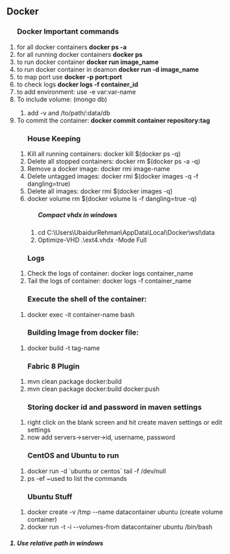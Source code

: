 <h2>Docker</h2>

<ol>
    <h3>Docker Important commands</h3>
    <li>for all docker containers <strong>docker ps -a</strong></li>
    <li>for all running docker containers <strong>docker ps</strong></li>
    <li>to run docker container <strong>docker run image_name</strong></li>
    <li>to run docker container in deamon <strong>docker run -d image_name</strong></li>
    <li>to map port use <strong>docker -p port:port</strong></li>
    <li>to check logs <strong>docker logs -f container_id</strong></li>
    <li>to add environment: use -e var:var-name</li>
    <li>To include volume: (mongo db)</li>
    <ol>
        <li>add -v and /to/path/:data/db</li>
    </ol>
    <li>To commit the container: <strong>docker commit container repository:tag</strong></li>
    <ol>
        <h3>House Keeping</h3>
        <li>Kill all running containers: docker kill $(docker ps -q)</li>
        <li>Delete all stopped containers: docker rm $(docker ps -a -q)</li>
        <li>Remove a docker image: docker rmi image-name</li>
        <li>Delete untagged images: docker rmi $(docker images -q -f dangling=true)</li>
        <li>Delete all images: docker rmi $(docker images -q)</li>
        <li>docker volume rm $(docker volume ls -f dangling=true -q)</li>
        <ol>
            <h5>Compact vhdx in windows</h5>
            <li>cd C:\Users\UbaidurRehman\AppData\Local\Docker\wsl\data</li>
            <li>Optimize-VHD .\ext4.vhdx -Mode Full</li>
        </ol>
    </ol>
    <ol>
        <h3>Logs</h3>
        <li>Check the logs of container: docker logs container_name</li>
        <li>Tail the logs of container: docker logs -f container_name</li>
    </ol>
    <ol>
        <h3>Execute the shell of the container:</h3>
        <li>docker exec -it container-name bash</li>
    </ol>
    <ol>
        <h3>Building Image from docker file: </h3>
        <li>docker build -t tag-name</li>
    </ol>
    <ol>
        <h3>Fabric 8 Plugin</h3>
        <li>mvn clean package docker:build</li>
        <li>mvn clean package docker:build docker:push</li>
    </ol>
    <ol>
        <h3>Storing docker id and password in maven settings</h3>
        <li>right click on the blank screen and hit create maven settings or edit settings</li>
        <li>now add servers->server->id, username, password</li>
    </ol>
    <ol>
        <h3>CentOS and Ubuntu to run</h3>
        <li>docker run -d `ubuntu or centos` tail -f /dev/null</li>
        <li>ps -ef ~used to list the commands</li>
    </ol>
    <ol>
        <h3>Ubuntu Stuff</h3>
        <li>docker create -v /tmp --name datacontainer ubuntu (create volume container)</li>
        <li>docker run -t -i --volumes-from datacontainer ubuntu /bin/bash</li>
    </ol>

</ol>

<h5>
    <ol>
        <li>Use relative path in windows</li>
    </ol>
</h5>